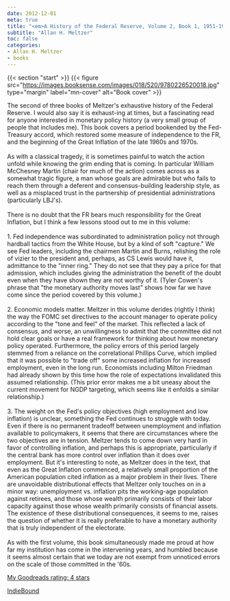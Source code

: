 ```yaml
---
date: 2012-12-01
meta: true
title: "<em>A History of the Federal Reserve, Volume 2, Book 1, 1951-1969</em>"
subtitle: "Allan H. Meltzer"
toc: false
categories:
- Allan H. Meltzer
- books
---
```


{{< section "start" >}}
{{< figure src="https://images.booksense.com/images/018/520/9780226520018.jpg" type="margin" label="mn-cover" alt="Book cover" >}}

The second of three books of Meltzer's exhaustive history of the Federal Reserve. I would also say it is exhaust-ing at times, but a fascinating read for anyone interested in monetary policy history (a very small group of people that includes me). This book covers a period bookended by the Fed-Treasury accord, which restored some measure of independence to the FR, and the beginning of the Great Inflation of the late 1960s and 1970s.<br /><br />As with a classical tragedy, it is sometimes painful to watch the action unfold while knowing the grim ending that is coming. In particular William McChesney Martin (chair for much of the action) comes across as a somewhat tragic figure, a man whose goals are admirable but who fails to reach them through a deferent and consensus-building leadership style, as well as a misplaced trust in the partnership of presidential administrations (particularly LBJ's).<br /><br />There is no doubt that the FR bears much responsibility for the Great Inflation, but I think a few lessons stood out to me in this volume:<br /><br />1. Fed independence was subordinated to administration policy not through hardball tactics from the White House, but by a kind of soft "capture." We see Fed leaders, including the chairmen Martin and Burns, relishing the role of vizier to the president and, perhaps, as CS Lewis would have it, admittance to the "inner ring." They do not see that they pay a price for that admission, which includes giving the administration the benefit of the doubt even when they have shown they are not worthy of it. (Tyler Cowen's phrase that "the monetary authority moves last" shows how far we have come since the period covered by this volume.)<br /><br />2. Economic models matter. Meltzer in this volume derides (rightly I think) the way the FOMC set directives to the account manager to operate policy according to the "tone and feel" of the market. This reflected a lack of consensus, and worse, an unwillingness to admit that the committee did not hold clear goals or have a real framework for thinking about how monetary policy operated. Furthermore, the policy errors of this period largely stemmed from a reliance on the correlational Phillips Curve, which implied that it was possible to "trade off" some increased inflation for increased employment, even in the long run. Economists including Milton Friedman had already shown by this time how the role of expectations invalidated this assumed relationship. (This prior error makes me a bit uneasy about the current movement for NGDP targeting, which seems like it enfolds a similar relationship.)<br /><br />3. The weight on the Fed's policy objectives (high employment and low inflation) is unclear, something the Fed continues to struggle with today. Even if there is no permanent tradeoff between unemployment and inflation available to policymakers, it seems that there are circumstances where the two objectives are in tension. Meltzer tends to come down very hard in favor of controlling inflation, and perhaps this is appropriate, particularly if the central bank has more control over inflation than it does over employment. But it's interesting to note, as Meltzer does in the text, that even as the Great Inflation commenced, a relatively small proportion of the American population cited inflation as a major problem in their lives. There are unavoidable distributional effects that Meltzer only touches on in a minor way: unemployment vs. inflation pits the working-age population against retirees, and those whose wealth primarily consists of their labor capacity against those whose wealth primarily consists of financial assets. The existence of these distributional consequences, it seems to me, raises the question of whether it is really preferable to have a monetary authority that is truly independent of the electorate.<br /><br />As with the first volume, this book simultaneously made me proud at how far my institution has come in the intervening years, and humbled because it seems almost certain that we today are not exempt from unnoticed errors on the scale of those committed in the '60s.

[My Goodreads rating: 4 stars](https://www.goodreads.com/review/show/441482491)  

[IndieBound](https://www.indiebound.org/book/9780226520018)
